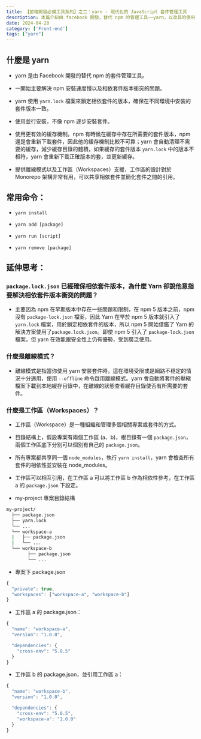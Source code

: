 ```yaml
---
title: 【前端開發必備工具系列】之二：yarn - 現代化的 JavaScript 套件管理工具
description: 本篇介紹由 facebook 開發，替代 npm 的管理工具——yarn，以及其的使用方式以及其優點。
date: 2024-04-28
category: ['Front-end']
tags: ["yarn"]
---
```


## 什麼是 yarn
- yarn 是由 Facebook 開發的替代 npm 的套件管理工具。

- 一開始主要解決 npm 安裝速度慢以及相依套件版本衝突的問題。

- yarn 使用 `yarn.lock` 檔案來鎖定相依套件的版本，確保在不同環境中安裝的套件版本一致。

- 使用並行安裝，不像 npm 逐步安裝套件。

- 使用更有效的緩存機制。npm 有時候在緩存中存在所需要的套件版本，npm 還是會重新下載套件，因此他的緩存機制比較不可靠；yarn 會自動清理不需要的緩存，減少緩存目錄的體積，如果緩存的套件版本 `yarn.lock` 中的版本不相符，yarn 會重新下載正確版本的套，並更新緩存。

- 提供離線模式以及工作區（Workspaces）支援，工作區的設計對於 Monorepo 架構非常有用，可以共享相依套件並簡化套件之間的引用。



## 常用命令：

- `yarn install`

- `yarn add [package]`

- `yarn run [script]`

- `yarn remove [package]`

## 延伸思考：

### `package.lock.json` 已經確保相依套件版本，為什麼 Yarn 卻說他意指要解決相依套件版本衝突的問題？

- 主要因為 npm 在早期版本中存在一些問題和限制，在 npm 5 版本之前，npm 沒有 `package-lock.json` 檔案，因此 Yarn 在早於 npm 5 版本就引入了 `yarn.lock` 檔案，用於鎖定相依套件的版本，所以 npm 5 開始借鑑了 Yarn 的解決方案使用了`package.lock.json`。即使 npm 5 引入了 `package-lock.json` 檔案，但 yarn 在效能跟安全性上仍有優勢，受到廣泛使用。

### 什麼是離線模式？

- 離線模式是指當你使用 yarn 安裝套件時，這在環境受限或是網路不穩定的情況十分適用，使用 `--offline` 命令啟用離線模式。yarn 會自動將套件的壓縮檔案下載到本地緩存目錄中，在離線的狀態查看緩存目錄使否有所需要的套件。

### 什麼是工作區（Workspaces）？

- 工作區（Workspace）是一種組織和管理多個相關專案或套件的方式。

- 目錄結構上，假設專案有兩個工作區 (a、b)，根目錄有一個 `package.json`，兩個工作區底下分別可以個別有自己的 `package.json`。

- 所有專案都共享同一個 `node_modules`，執行 `yarn install`，yarn 會檢查所有套件的相依性並安裝在 node_modules。

- 工作區可以相互引用，在工作區 a 可以將工作區 b 作為相依性參考，在工作區 a 的 `package.json` 下設定。

- my-project 專案目錄結構

```bash title="my-project"
my-project/
  ├── package.json
  ├── yarn.lock
  └── ...
  └── workspace-a
  |   ├── package.json
  |   └── ...
  └── workspace-b
        ├── package.json
        └── ...
```

- 專案下 package.json

```javascript title="package.json"
{
  "private": true,
  "workspaces": ["workspace-a", "workspace-b"]
}
```
- 工作區 a 的 package.json：

```javascript title="workspace-a/package.json"
{
  "name": "workspace-a",
  "version": "1.0.0",

  "dependencies": {
    "cross-env": "5.0.5"
  }
}
```
- 工作區 b 的 package.json，並引用工作區 a：

```javascript title="workspace-b/package.json"
{
  "name": "workspace-b",
  "version": "1.0.0",

  "dependencies": {
    "cross-env": "5.0.5",
    "workspace-a": "1.0.0"
  }
}
```
